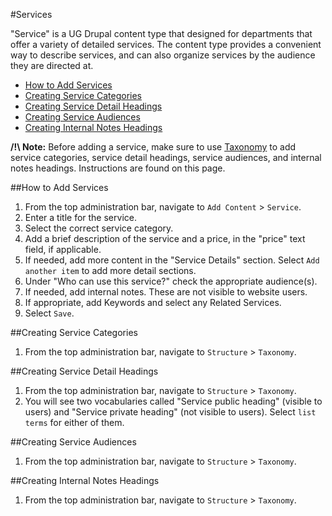 #Services

"Service" is a UG Drupal content type that designed for departments that offer a variety of detailed services. The content type provides a convenient way to describe services, and can also organize services by the audience they are directed at. 

* [How to Add Services](#how-to-add-services)
* [Creating Service Categories](#creating-service-categories)
* [Creating Service Detail Headings](#creating-service-detail-headings)
* [Creating Service Audiences](#creating-service-audiences)
* [Creating Internal Notes Headings](#internal-notes--headings)

**/!\ Note:** Before adding a service, make sure to use [Taxonomy](/taxonomies.md) to add service categories, service detail headings, service audiences, and internal notes headings. Instructions are found on this page. 

##How to Add Services

1. From the top administration bar, navigate to `Add Content` > `Service`.
2. Enter a title for the service.
3. Select the correct service category. 
4. Add a brief description of the service and a price, in the "price" text field, if applicable. 
5. If needed, add more content in the "Service Details" section. Select `Add another item` to add more detail sections. 
6. Under "Who can use this service?" check the appropriate audience(s).
7. If needed, add internal notes. These are not visible to website users. 
8. If appropriate, add Keywords and select any Related Services. 
9. Select `Save`. 

##Creating Service Categories

1. From the top administration bar, navigate to `Structure` > `Taxonomy`.

##Creating Service Detail Headings

1. From the top administration bar, navigate to `Structure` > `Taxonomy`. 
2. You will see two vocabularies called "Service public heading" (visible to users) and "Service private heading" (not visible to users). Select `list terms` for either of them.

##Creating Service Audiences

1. From the top administration bar, navigate to `Structure` > `Taxonomy`.

##Creating Internal Notes Headings

1. From the top administration bar, navigate to `Structure` > `Taxonomy`.

